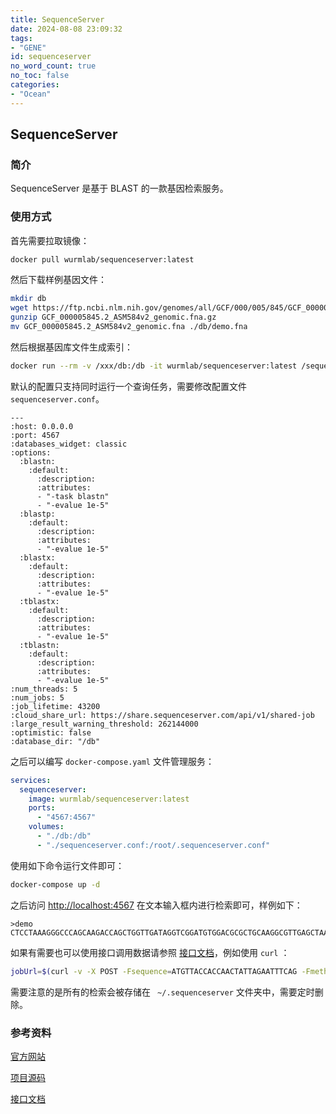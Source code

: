 ```yaml
---
title: SequenceServer
date: 2024-08-08 23:09:32
tags:
- "GENE"
id: sequenceserver
no_word_count: true
no_toc: false
categories:
- "Ocean"
---
```


## SequenceServer

### 简介

SequenceServer 是基于 BLAST 的一款基因检索服务。

### 使用方式

首先需要拉取镜像：

```bash
docker pull wurmlab/sequenceserver:latest
```

然后下载样例基因文件：

```bash
mkdir db
wget https://ftp.ncbi.nlm.nih.gov/genomes/all/GCF/000/005/845/GCF_000005845.2_ASM584v2/GCF_000005845.2_ASM584v2_genomic.fna.gz
gunzip GCF_000005845.2_ASM584v2_genomic.fna.gz
mv GCF_000005845.2_ASM584v2_genomic.fna ./db/demo.fna
```

然后根据基因库文件生成索引：

```bash
docker run --rm -v /xxx/db:/db -it wurmlab/sequenceserver:latest /sequenceserver/bin/sequenceserver -m
```

默认的配置只支持同时运行一个查询任务，需要修改配置文件 `sequenceserver.conf`。

```text
---
:host: 0.0.0.0
:port: 4567
:databases_widget: classic
:options:
  :blastn:
    :default:
      :description:
      :attributes:
      - "-task blastn"
      - "-evalue 1e-5"
  :blastp:
    :default:
      :description:
      :attributes:
      - "-evalue 1e-5"
  :blastx:
    :default:
      :description:
      :attributes:
      - "-evalue 1e-5"
  :tblastx:
    :default:
      :description:
      :attributes:
      - "-evalue 1e-5"
  :tblastn:
    :default:
      :description:
      :attributes:
      - "-evalue 1e-5"
:num_threads: 5
:num_jobs: 5
:job_lifetime: 43200
:cloud_share_url: https://share.sequenceserver.com/api/v1/shared-job
:large_result_warning_threshold: 262144000
:optimistic: false
:database_dir: "/db"
```

之后可以编写 `docker-compose.yaml` 文件管理服务：

```yaml
services:
  sequenceserver:
    image: wurmlab/sequenceserver:latest
    ports:
      - "4567:4567"
    volumes:
      - "./db:/db"
      - "./sequenceserver.conf:/root/.sequenceserver.conf"
```

使用如下命令运行文件即可：

```bash
docker-compose up -d
```

之后访问 [http://localhost:4567](http://localhost:4567) 在文本输入框内进行检索即可，样例如下：

```text
>demo
CTCCTAAAGGGCCCAGCAAGACCAGCTGGTTGATAGGTCGGATGTGGACGCGCTGCAAGGCGTTGAGCTAACCGATACTA
```

如果有需要也可以使用接口调用数据请参照 [接口文档](https://sequenceserver.com/doc/api/)，例如使用 `curl` ：

```bash
jobUrl=$(curl -v -X POST -Fsequence=ATGTTACCACCAACTATTAGAATTTCAG -Fmethod=blastn -Fdatabases[]=3c0a5bc06f2596698f62c7ce87aeb62a --write-out '%{redirect_url}' $BASEURL)
```

需要注意的是所有的检索会被存储在 ` ~/.sequenceserver` 文件夹中，需要定时删除。

### 参考资料

[官方网站](https://sequenceserver.com/)

[项目源码](https://github.com/wurmlab/sequenceserver)

[接口文档](https://sequenceserver.com/doc/api/)

